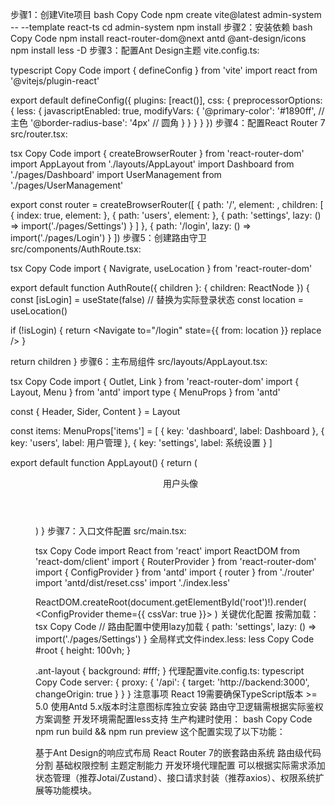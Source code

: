 步骤1：创建Vite项目
bash
Copy Code
npm create vite@latest admin-system -- --template react-ts
cd admin-system
npm install
步骤2：安装依赖
bash
Copy Code
npm install react-router-dom@next antd @ant-design/icons
npm install less -D
步骤3：配置Ant Design主题
vite.config.ts:

typescript
Copy Code
import { defineConfig } from 'vite'
import react from '@vitejs/plugin-react'

export default defineConfig({
  plugins: [react()],
  css: {
    preprocessorOptions: {
      less: {
        javascriptEnabled: true,
        modifyVars: {
          '@primary-color': '#1890ff', // 主色
          '@border-radius-base': '4px' // 圆角
        }
      }
    }
  }
})
步骤4：配置React Router 7
src/router.tsx:

tsx
Copy Code
import { createBrowserRouter } from 'react-router-dom'
import AppLayout from './layouts/AppLayout'
import Dashboard from './pages/Dashboard'
import UserManagement from './pages/UserManagement'

export const router = createBrowserRouter([
  {
    path: '/',
    element: <AppLayout />,
    children: [
      { index: true, element: <Dashboard /> },
      { path: 'users', element: <UserManagement /> },
      { path: 'settings', lazy: () => import('./pages/Settings') }
    ]
  },
  {
    path: '/login',
    lazy: () => import('./pages/Login')
  }
])
步骤5：创建路由守卫
src/components/AuthRoute.tsx:

tsx
Copy Code
import { Navigrate, useLocation } from 'react-router-dom'

export default function AuthRoute({ children }: { children: ReactNode }) {
  const [isLogin] = useState(false) // 替换为实际登录状态
  const location = useLocation()

  if (!isLogin) {
    return <Navigate to="/login" state={{ from: location }} replace />
  }

  return children
}
步骤6：主布局组件
src/layouts/AppLayout.tsx:

tsx
Copy Code
import { Outlet, Link } from 'react-router-dom'
import { Layout, Menu } from 'antd'
import type { MenuProps } from 'antd'

const { Header, Sider, Content } = Layout

const items: MenuProps['items'] = [
  { key: 'dashboard', label: <Link to="/">Dashboard</Link> },
  { key: 'users', label: <Link to="/users">用户管理</Link> },
  { key: 'settings', label: <Link to="/settings">系统设置</Link> }
]

export default function AppLayout() {
  return (
    <Layout className="h-screen">
      <Sider theme="light">
        <div className="h-8 bg-gray-100 m-4 rounded" />
        <Menu mode="inline" items={items} />
      </Sider>
      <Layout>
        <Header className="bg-white shadow-sm">
          <div className="flex justify-end px-4">用户头像</div>
        </Header>
        <Content className="p-4 overflow-auto">
          <AuthRoute>
            <Outlet />
          </AuthRoute>
        </Content>
      </Layout>
    </Layout>
  )
}
步骤7：入口文件配置
src/main.tsx:

tsx
Copy Code
import React from 'react'
import ReactDOM from 'react-dom/client'
import { RouterProvider } from 'react-router-dom'
import { ConfigProvider } from 'antd'
import { router } from './router'
import 'antd/dist/reset.css'
import './index.less'

ReactDOM.createRoot(document.getElementById('root')!).render(
  <ConfigProvider theme={{ cssVar: true }}>
    <RouterProvider router={router} />
  </ConfigProvider>
)
关键优化配置
按需加载：
tsx
Copy Code
// 路由配置中使用lazy加载
{
  path: 'settings',
  lazy: () => import('./pages/Settings')
}
全局样式文件index.less:
less
Copy Code
#root {
  height: 100vh;
}

.ant-layout {
  background: #fff;
}
代理配置vite.config.ts:
typescript
Copy Code
server: {
  proxy: {
    '/api': {
      target: 'http://backend:3000',
      changeOrigin: true
    }
  }
}
注意事项
React 19需要确保TypeScript版本 >= 5.0
使用Antd 5.x版本时注意图标库独立安装
路由守卫逻辑需根据实际鉴权方案调整
开发环境需配置less支持
生产构建时使用：
bash
Copy Code
npm run build && npm run preview
这个配置实现了以下功能：

基于Ant Design的响应式布局
React Router 7的嵌套路由系统
路由级代码分割
基础权限控制
主题定制能力
开发环境代理配置
可以根据实际需求添加状态管理（推荐Jotai/Zustand）、接口请求封装（推荐axios）、权限系统扩展等功能模块。